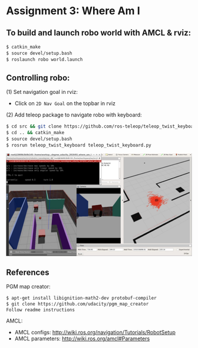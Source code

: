# Assignment 3: Where Am I

## To build and launch robo world with AMCL & rviz:
```sh
$ catkin_make
$ source devel/setup.bash
$ roslaunch robo world.launch
```

## Controlling robo:
(1) Set navigation goal in rviz:
- Click on `2D Nav Goal` on the topbar in rviz

(2) Add teleop package to navigate robo with keyboard:
```sh
$ cd src && git clone https://github.com/ros-teleop/teleop_twist_keyboard
$ cd .. && catkin_make
$ source devel/setup.bash
$ rosrun teleop_twist_keyboard teleop_twist_keyboard.py
```
![robo_amcl](robo_amcl.jpg)

## References 
PGM map creator:
```
$ apt-get install libignition-math2-dev protobuf-compiler
$ git clone https://github.com/udacity/pgm_map_creator
Follow readme instructions
```

AMCL:
- AMCL configs:
http://wiki.ros.org/navigation/Tutorials/RobotSetup
- AMCL parameters:
http://wiki.ros.org/amcl#Parameters
